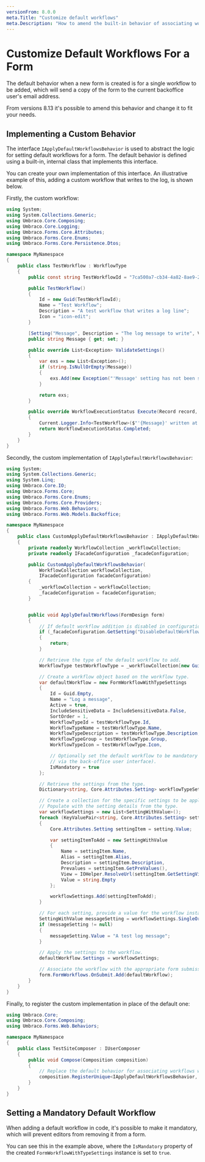 ```yaml
---
versionFrom: 8.0.0
meta.Title: "Customize default workflows"
meta.Description: "How to amend the built-in behavior of associating workflows with new forms"
---
```


# Customize Default Workflows For a Form

The default behavior when a new form is created is for a single workflow to be added, which will send a copy of the form to the current backoffice user's email address.

From versions 8.13 it's possible to amend this behavior and change it to fit your needs.

## Implementing a Custom Behavior

The interface `IApplyDefaultWorkflowsBehavior` is used to abstract the logic for setting default workflows for a form.  The default behavior is defined using a built-in, internal class that implements this interface.

You can create your own implementation of this interface. An illustrative example of this, adding a custom workflow that writes to the log, is shown below.

Firstly, the custom workflow:

```c#
using System;
using System.Collections.Generic;
using Umbraco.Core.Composing;
using Umbraco.Core.Logging;
using Umbraco.Forms.Core.Attributes;
using Umbraco.Forms.Core.Enums;
using Umbraco.Forms.Core.Persistence.Dtos;

namespace MyNamespace
{
    public class TestWorkflow : WorkflowType
    {
        public const string TestWorkflowId = "7ca500a7-cb34-4a82-8ae9-2acac777382d";

        public TestWorkflow()
        {
            Id = new Guid(TestWorkflowId);
            Name = "Test Workflow";
            Description = "A test workflow that writes a log line";
            Icon = "icon-edit";
        }

        [Setting("Message", Description = "The log message to write", View = "TextField")]
        public string Message { get; set; }

        public override List<Exception> ValidateSettings()
        {
            var exs = new List<Exception>();
            if (string.IsNullOrEmpty(Message))
            {
                exs.Add(new Exception("'Message' setting has not been set"));
            }

            return exs;
        }

        public override WorkflowExecutionStatus Execute(Record record, RecordEventArgs e)
        {
            Current.Logger.Info<TestWorkflow>($"'{Message}' written at {DateTime.Now}"); ;
            return WorkflowExecutionStatus.Completed;
        }
    }
}
```

Secondly, the custom implementation of `IApplyDefaultWorkflowsBehavior`:

```C#
using System;
using System.Collections.Generic;
using System.Linq;
using Umbraco.Core.IO;
using Umbraco.Forms.Core;
using Umbraco.Forms.Core.Enums;
using Umbraco.Forms.Core.Providers;
using Umbraco.Forms.Web.Behaviors;
using Umbraco.Forms.Web.Models.Backoffice;

namespace MyNamespace
{
    public class CustomApplyDefaultWorkflowsBehavior : IApplyDefaultWorkflowsBehavior
    {
        private readonly WorkflowCollection _workflowCollection;
        private readonly IFacadeConfiguration _facadeConfiguration;

        public CustomApplyDefaultWorkflowsBehavior(
            WorkflowCollection workflowCollection,
            IFacadeConfiguration facadeConfiguration)
        {
            _workflowCollection = workflowCollection;
            _facadeConfiguration = facadeConfiguration;
        }


        public void ApplyDefaultWorkflows(FormDesign form)
        {
            // If default workflow addition is disabled in configuration, then exit.
            if (_facadeConfiguration.GetSetting("DisableDefaultWorkflow").ToLower() == "true")
            {
                return;
            }

            // Retrieve the type of the default workflow to add.
            WorkflowType testWorkflowType = _workflowCollection[new Guid(TestWorkflow.TestWorkflowId)];

            // Create a workflow object based on the workflow type.
            var defaultWorkflow = new FormWorkflowWithTypeSettings
            {
                Id = Guid.Empty,
                Name = "Log a message",
                Active = true,
                IncludeSensitiveData = IncludeSensitiveData.False,
                SortOrder = 1,
                WorkflowTypeId = testWorkflowType.Id,
                WorkflowTypeName = testWorkflowType.Name,
                WorkflowTypeDescription = testWorkflowType.Description,
                WorkflowTypeGroup = testWorkflowType.Group,
                WorkflowTypeIcon = testWorkflowType.Icon,

                // Optionally set the default workflow to be mandatory (which means editors won't be able to remove it
                // via the back-office user interface).
                IsMandatory = true
            };

            // Retrieve the settings from the type.
            Dictionary<string, Core.Attributes.Setting> workflowTypeSettings = testWorkflowType.Settings();

            // Create a collection for the specific settings to be applied to the workflow.
            // Populate with the setting details from the type.
            var workflowSettings = new List<SettingWithValue>();
            foreach (KeyValuePair<string, Core.Attributes.Setting> setting in workflowTypeSettings)
            {
                Core.Attributes.Setting settingItem = setting.Value;

                var settingItemToAdd = new SettingWithValue
                {
                    Name = settingItem.Name,
                    Alias = settingItem.Alias,
                    Description = settingItem.Description,
                    Prevalues = settingItem.GetPreValues(),
                    View = IOHelper.ResolveUrl(settingItem.GetSettingView()),
                    Value = string.Empty
                };

                workflowSettings.Add(settingItemToAdd);
            }

            // For each setting, provide a value for the workflow instance (in this example, we only have one).
            SettingWithValue messageSetting = workflowSettings.SingleOrDefault(x => x.Alias == "Message");
            if (messageSetting != null)
            {
                messageSetting.Value = "A test log message";
            }

            // Apply the settings to the workflow.
            defaultWorkflow.Settings = workflowSettings;

            // Associate the workflow with the appropriate form submission event.
            form.FormWorkflows.OnSubmit.Add(defaultWorkflow);
        }
    }
}
```

Finally, to register the custom implementation in place of the default one:

```C#
using Umbraco.Core;
using Umbraco.Core.Composing;
using Umbraco.Forms.Web.Behaviors;

namespace MyNamespace
{
    public class TestSiteComposer : IUserComposer
    {
        public void Compose(Composition composition)
        {
            // Replace the default behavior for associating workflows with a custom implementation.
            composition.RegisterUnique<IApplyDefaultWorkflowsBehavior, CustomApplyDefaultWorkflowsBehavior>();
        }
    }
}
```

## Setting a Mandatory Default Workflow

When adding a default workflow in code, it's possible to make it mandatory, which will prevent editors from removing it from a form.

You can see this in the example above, where the `IsMandatory` property of the created `FormWorkflowWithTypeSettings` instance is set to `true`.

